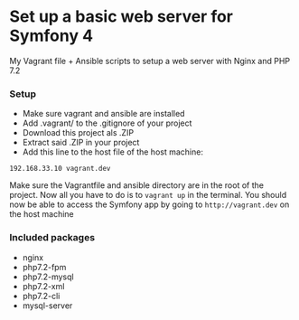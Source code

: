 # Set up a basic web server for Symfony 4
My Vagrant file + Ansible scripts to setup a web server with Nginx and PHP 7.2

### Setup
* Make sure vagrant and ansible are installed
* Add .vagrant/ to the .gitignore of your project
* Download this project als .ZIP
* Extract said .ZIP in your project
* Add this line to the host file of the host machine:
```
192.168.33.10 vagrant.dev
```
Make sure the Vagrantfile and ansible directory are in the root of the project.
Now all you have to do is to `vagrant up` in the terminal.
You should now be able to access the Symfony app by going to `http://vagrant.dev` on the host machine


### Included packages
* nginx
* php7.2-fpm
* php7.2-mysql
* php7.2-xml
* php7.2-cli
* mysql-server
